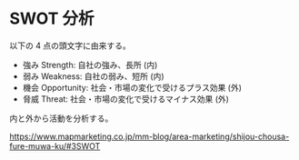 # SWOT 分析

以下の 4 点の頭文字に由来する。

- 強み Strength: 自社の強み、長所 (内)
- 弱み Weakness: 自社の弱み、短所 (内)
- 機会 Opportunity: 社会・市場の変化で受けるプラス効果 (外)
- 脅威 Threat: 社会・市場の変化で受けるマイナス効果 (外)

内と外から活動を分析する。

https://www.mapmarketing.co.jp/mm-blog/area-marketing/shijou-chousa-fure-muwa-ku/#3SWOT
